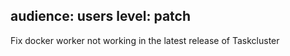 audience: users
level: patch
---
Fix docker worker not working in the latest release of Taskcluster
